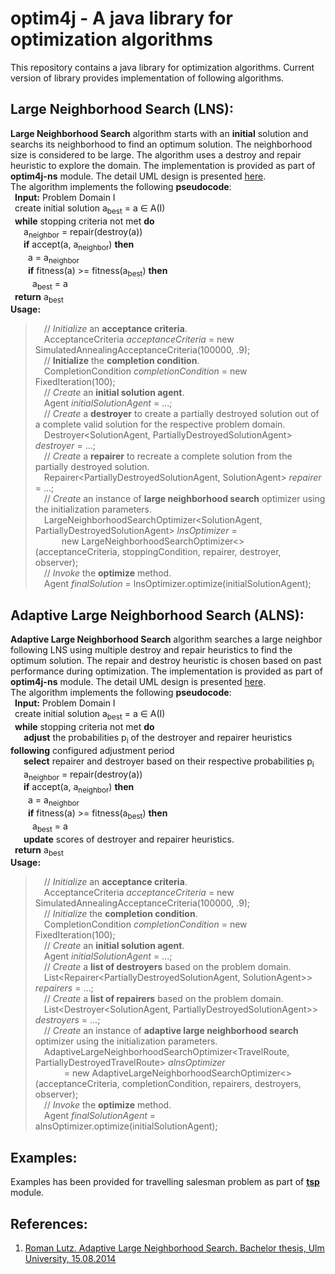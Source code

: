 # optim4j - A java library for optimization algorithms
This repository contains a java library for optimization algorithms. Current version of library provides implementation of following algorithms.
## Large Neighborhood Search (LNS): 
**Large Neighborhood Search** algorithm starts with an **initial** solution and searchs its neighborhood to find an optimum solution. The neighborhood size is considered to be large. The algorithm uses a destroy and repair heuristic to explore the domain. The implementation is provided as part of **optim4j-ns** module. The detail UML design is presented [here](https://github.com/avopsoft/optim4j/blob/main/design/optim4j-ns/lns.png).
<br/>The algorithm implements the following **pseudocode**:
<br/>&ensp;**Input:** Problem Domain I
<br/>&ensp;create initial solution a<sub>best</sub> = a ∈ A(I)
<br/>&ensp;**while** stopping criteria not met **do**
<br/>&ensp;&ensp;&ensp;a<sub>neighbor</sub> = repair(destroy(a))
<br/>&ensp;&ensp;&ensp;**if** accept(a, a<sub>neighbor</sub>) **then**
<br/>&ensp;&ensp;&ensp;&ensp;a = a<sub>neighbor</sub>
<br/>&ensp;&ensp;&ensp;&ensp;**if** fitness(a) >= fitness(a<sub>best</sub>) **then**
<br/>&ensp;&ensp;&ensp;&ensp;&ensp;a<sub>best</sub> = a
<br/>&ensp;**return** a<sub>best</sub>
<br/>**Usage:**
>&ensp;&ensp;// *Initialize* an **acceptance criteria**.
<br/>&ensp;&ensp;AcceptanceCriteria *acceptanceCriteria* = new SimulatedAnnealingAcceptanceCriteria(100000, .9);
<br/>&ensp;&ensp;// **Initialize** the **completion condition**.
<br/>&ensp;&ensp;CompletionCondition *completionCondition* = new FixedIteration(100);
<br/>&ensp;&ensp;// *Create* an **initial solution agent**.
<br/>&ensp;&ensp;Agent *initialSolutionAgent* = ...;
<br/>&ensp;&ensp;// *Create* a **destroyer** to create a partially destroyed solution out of a complete valid solution for the respective problem domain.
<br/>&ensp;&ensp;Destroyer<SolutionAgent, PartiallyDestroyedSolutionAgent> *destroyer* = ...;
<br/>&ensp;&ensp;// *Create* a **repairer** to recreate a complete solution from the partially destroyed solution.
<br/>&ensp;&ensp;Repairer<PartiallyDestroyedSolutionAgent, SolutionAgent> *repairer* = ...;
<br/>&ensp;&ensp;// *Create* an instance of **large neighborhood search** optimizer using the initialization parameters.
<br/>&ensp;&ensp;LargeNeighborhoodSearchOptimizer<SolutionAgent, PartiallyDestroyedSolutionAgent> *lnsOptimizer* =
<br/>&ensp;&ensp;&ensp;&ensp;&ensp;&ensp;new LargeNeighborhoodSearchOptimizer<>(acceptanceCriteria, stoppingCondition, repairer, destroyer, observer);
<br/>&ensp;&ensp;// *Invoke* the **optimize** method.
<br/>&ensp;&ensp;Agent *finalSolution* = lnsOptimizer.optimize(initialSolutionAgent);


## Adaptive Large Neighborhood Search (ALNS):
**Adaptive Large Neighborhood Search** algorithm searches a large neighbor following LNS using multiple destroy and repair heuristics to find the optimum solution. The repair and destroy heuristic is chosen based on past performance during optimization. The implementation is provided as part of **optim4j-ns** module. The detail UML design is presented [here](https://github.com/avopsoft/optim4j/blob/main/design/optim4j-ns/alns.png).
<br/>The algorithm implements the following **pseudocode**:
<br/>&ensp;**Input:** Problem Domain I
<br/>&ensp;create initial solution a<sub>best</sub> = a ∈ A(I)
<br/>&ensp;**while** stopping criteria not met **do**
<br/>&ensp;&ensp;&ensp;**adjust** the probabilities p<sub>i</sub> of the destroyer and repairer heuristics **following** configured adjustment period
<br/>&ensp;&ensp;&ensp;**select** repairer and destroyer based on their respective probabilities p<sub>i</sub>
<br/>&ensp;&ensp;&ensp;a<sub>neighbor</sub> = repair(destroy(a))
<br/>&ensp;&ensp;&ensp;**if** accept(a, a<sub>neighbor</sub>) **then**
<br/>&ensp;&ensp;&ensp;&ensp;a = a<sub>neighbor</sub>
<br/>&ensp;&ensp;&ensp;&ensp;**if** fitness(a) >= fitness(a<sub>best</sub>) **then**
<br/>&ensp;&ensp;&ensp;&ensp;&ensp;a<sub>best</sub> = a
<br/>&ensp;&ensp;&ensp;**update** scores of destroyer and repairer heuristics.
<br/>&ensp;**return** a<sub>best</sub>
<br/>**Usage:**
>&ensp;&ensp;// *Initialize* an **acceptance criteria**.
<br/>&ensp;&ensp;AcceptanceCriteria *acceptanceCriteria* = new SimulatedAnnealingAcceptanceCriteria(100000, .9);
<br/>&ensp;&ensp;// *Initialize* the **completion condition**.
<br/>&ensp;&ensp;CompletionCondition *completionCondition* = new FixedIteration(100);
<br/>&ensp;&ensp;// *Create* an **initial solution agent**.
<br/>&ensp;&ensp;Agent *initialSolutionAgent* = ...;
<br/>&ensp;&ensp;// *Create* a **list of destroyers** based on the problem domain.
<br/>&ensp;&ensp;List<Repairer<PartiallyDestroyedSolutionAgent, SolutionAgent>> *repairers* = ...;
<br/>&ensp;&ensp;// *Create* a **list of repairers** based on the problem domain.
<br/>&ensp;&ensp;List<Destroyer<SolutionAgent, PartiallyDestroyedSolutionAgent>> *destroyers* = ...;
<br/>&ensp;&ensp;// *Create* an instance of **adaptive large neighborhood search** optimizer using the initialization parameters.
<br/>&ensp;&ensp;AdaptiveLargeNeighborhoodSearchOptimizer<TravelRoute, PartiallyDestroyedTravelRoute> *alnsOptimizer*
><br/>&ensp;&ensp;&ensp;&ensp;&ensp;&ensp; = new AdaptiveLargeNeighborhoodSearchOptimizer<>(acceptanceCriteria, completionCondition, repairers, destroyers, observer);
<br/>&ensp;&ensp;// *Invoke* the **optimize** method.
<br/>&ensp;&ensp;Agent *finalSolutionAgent* = alnsOptimizer.optimize(initialSolutionAgent);

## Examples:
Examples has been provided for travelling salesman problem as part of **[tsp](https://github.com/avopsoft/optim4j/tree/feature/restructure/sources/examples/tsp)** module.

## References:
1) [Roman Lutz. Adaptive Large Neighborhood Search. Bachelor thesis, Ulm University, 15.08.2014](https://d-nb.info/1072464683/34)
